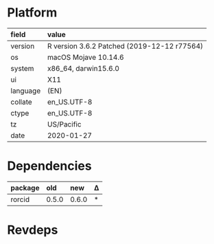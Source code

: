 # Platform

|field    |value                                       |
|:--------|:-------------------------------------------|
|version  |R version 3.6.2 Patched (2019-12-12 r77564) |
|os       |macOS Mojave 10.14.6                        |
|system   |x86_64, darwin15.6.0                        |
|ui       |X11                                         |
|language |(EN)                                        |
|collate  |en_US.UTF-8                                 |
|ctype    |en_US.UTF-8                                 |
|tz       |US/Pacific                                  |
|date     |2020-01-27                                  |

# Dependencies

|package |old   |new   |Δ  |
|:-------|:-----|:-----|:--|
|rorcid  |0.5.0 |0.6.0 |*  |

# Revdeps

